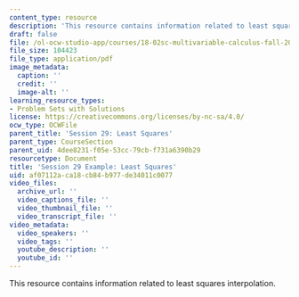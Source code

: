 ```yaml
---
content_type: resource
description: 'This resource contains information related to least squares interpolation. '
draft: false
file: /ol-ocw-studio-app/courses/18-02sc-multivariable-calculus-fall-2010/af07112aca18cb84b977de34011c0077_MIT18_02SC_we_13_comb.pdf
file_size: 104423
file_type: application/pdf
image_metadata:
  caption: ''
  credit: ''
  image-alt: ''
learning_resource_types:
- Problem Sets with Solutions
license: https://creativecommons.org/licenses/by-nc-sa/4.0/
ocw_type: OCWFile
parent_title: 'Session 29: Least Squares'
parent_type: CourseSection
parent_uid: 4dee8231-f05e-53cc-79cb-f731a6390b29
resourcetype: Document
title: 'Session 29 Example: Least Squares'
uid: af07112a-ca18-cb84-b977-de34011c0077
video_files:
  archive_url: ''
  video_captions_file: ''
  video_thumbnail_file: ''
  video_transcript_file: ''
video_metadata:
  video_speakers: ''
  video_tags: ''
  youtube_description: ''
  youtube_id: ''
---
```

This resource contains information related to least squares interpolation.